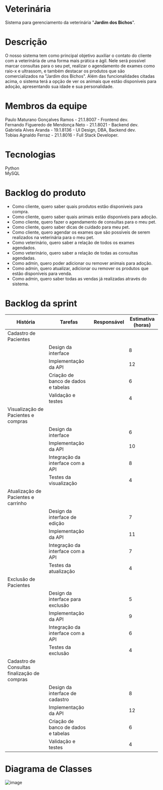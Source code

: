 # Veterinária

Sistema para gerenciamento da veterinária "**Jardim dos Bichos**".

# Descrição

O nosso sistema tem como principal objetivo auxiliar o contato do cliente com a veterinária de uma forma mais prática e ágil.
Nele será possível marcar consultas para o seu pet, realizar o agendamento de exames como raio-x e ultrassom, e também destacar os produtos que são comercializados na "Jardim dos Bichos".
Além das funcionalidades citadas acima, o sistema terá a opção de ver os animais que estão disponíveis para adoção, apresentando sua idade e sua personalidade.

# Membros da equipe
Paulo Maturano Gonçalves Ramos - 21.1.8007 - Frontend dev.<br>
Fernando Figueredo de Mendonça Neto - 21.1.8021 - Backend dev.<br>
Gabriela Alves Aranda - 19.1.8136 - UI Design, DBA, Backend dev.<br>
Tobias Agnaldo Ferraz - 21.1.8016 - Full Stack Developer.<br>

# Tecnologias

Python<br>
MySQL

# Backlog do produto

- Como cliente, quero saber quais produtos estão disponíveis para compra.
- Como cliente, quero saber quais animais estão disponíveis para adoção.
- Como cliente, quero fazer o agendamento de consultas para o meu pet.
- Como cliente, quero saber dicas de cuidado para meu pet.
- Como cliente, quero agendar os exames que são possíveis de serem realizados na veterinária para o meu pet.
- Como veterinário, quero saber a relação de todos os exames agendados.
- Como veterinário, quero saber a relação de todas as consultas agendadas.
- Como admin, quero poder adicionar ou remover animais para adoção.
- Como admin, quero atualizar, adicionar ou remover os produtos que estão disponíveis para venda.
- Como admin, quero saber todas as vendas já realizadas através do sistema.



# Backlog da sprint


|História|	Tarefas|	Responsável|	Estimativa (horas)|
|------------- | ------------- | ------------- | ------------- |
Cadastro de Pacientes|	
||Design da interface| |	8|
||Implementação da API|	|	12|
||Criação de banco de dados e tabelas|	|	6|
||Validação e testes|	|	4|
Visualização de Pacientes e compras|	
||Design da interface|	|	6|
||Implementação da API|	| 10|
||Integração da interface com a API||	8|
||Testes da visualização|	|	4|
Atualização de Pacientes e carrinho|	
||Design da interface de edição|	|	7|
||Implementação da API|	|	11|
||Integração da interface com a API|	|	7|
||Testes da atualização|	|	4|
Exclusão de Pacientes|	
||Design da interface para exclusão|	|	5|
||Implementação da API|	|	9|
||Integração da interface com a API|	|	6|
||Testes da exclusão|	|	4|
Cadastro de Consultas finalização de compras|
||Design da interface de cadastro|	|	8|
||Implementação da API|	|	12|
||Criação de banco de dados e tabelas|	|	6|
||Validação e testes|	|	4|

# Diagrama de Classes

![image](https://github.com/user-attachments/assets/ef620023-80be-4793-bb3f-140c65a5267e)

